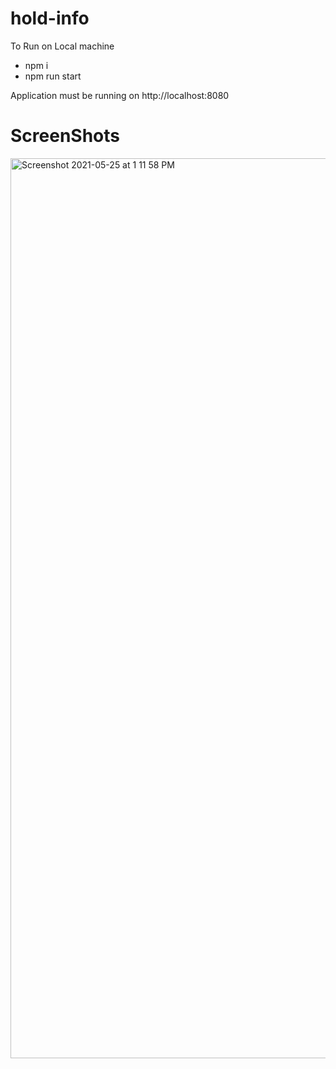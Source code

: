 # hold-info
 
To Run on Local machine

  - npm i
  - npm run start

Application must be running on http://localhost:8080

# ScreenShots

<img width="1440" alt="Screenshot 2021-05-25 at 1 11 58 PM" src="https://user-images.githubusercontent.com/55771529/119458845-cb45fd00-bd5a-11eb-94a9-2da0af40ab85.png">
